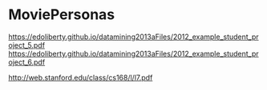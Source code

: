 # MoviePersonas

https://edoliberty.github.io/datamining2013aFiles/2012_example_student_project_5.pdf
https://edoliberty.github.io/datamining2013aFiles/2012_example_student_project_6.pdf

http://web.stanford.edu/class/cs168/l/l7.pdf
